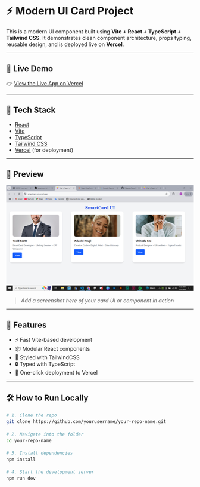 # ⚡ Modern UI Card Project

This is a modern UI component built using **Vite + React + TypeScript + Tailwind CSS**. It demonstrates clean component architecture, props typing, reusable design, and is deployed live on **Vercel**.

---

## 🔗 Live Demo

👉 [View the Live App on Vercel](https://smartcard-ui.vercel.app)

---

## 🧰 Tech Stack

- [React](https://reactjs.org/)
- [Vite](https://vitejs.dev/)
- [TypeScript](https://www.typescriptlang.org/)
- [Tailwind CSS](https://tailwindcss.com/)
- [Vercel](https://vercel.com/) (for deployment)

---

## 📸 Preview

![Screenshot](./screenshot.png)

> _Add a screenshot here of your card UI or component in action_

---

## 🧱 Features

- ⚡ Fast Vite-based development
- 📦 Modular React components
- 🎨 Styled with TailwindCSS
- 🔒 Typed with TypeScript
- 🚀 One-click deployment to Vercel

---

## 🛠️ How to Run Locally

```bash
# 1. Clone the repo
git clone https://github.com/yourusername/your-repo-name.git

# 2. Navigate into the folder
cd your-repo-name

# 3. Install dependencies
npm install

# 4. Start the development server
npm run dev
